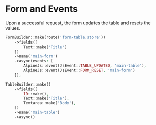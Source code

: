 # Form and Events

Upon a successful request, the form updates the table and resets the values.

```php
FormBuilder::make(route('form-table.store'))
    ->fields([
        Text::make('Title')
    ])
    ->name('main-form')
    ->async(events: [
        AlpineJs::event(JsEvent::TABLE_UPDATED, 'main-table'),
        AlpineJs::event(JsEvent::FORM_RESET, 'main-form')
    ]),

TableBuilder::make()
    ->fields([
        ID::make(),
        Text::make('Title'),
        Textarea::make('Body'),
    ])
    ->name('main-table')
    ->async()
```